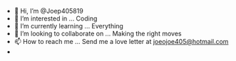 - 👋 Hi, I’m @Joep405819
- 👀 I’m interested in ... Coding
- 🌱 I’m currently learning ... Everything  
- 💞️ I’m looking to collaborate on ... Making the right moves
- 📫 How to reach me ... Send me a love letter at joeojoe405@hotmail.com
-

<!---
Joep405819/Joep405819 is a ✨ special ✨ repository because its `README.md` (this file) appears on your GitHub profile.
You can click the Preview link to take a look at your changes.
--->
